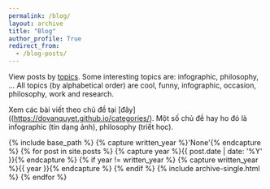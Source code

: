 ```yaml
---
permalink: /blog/
layout: archive
title: "Blog"
author_profile: True
redirect_from:
  - /blog-posts/
---
```


View posts by [topics](https://dovanquyet.github.io/categories/). Some interesting topics are: infographic, philosophy, ...
All topics (by alphabetical order) are cool, funny, infographic, occasion, philosophy, work and research.

Xem các bài viết theo chủ đề tại [đây]((https://dovanquyet.github.io/categories/). Một số chủ đề hay ho đó là infographic (tin dạng ảnh), philosophy (triết học).

{% include base_path %}
{% capture written_year %}'None'{% endcapture %}
{% for post in site.posts %}
  {% capture year %}{{ post.date | date: '%Y' }}{% endcapture %}
  {% if year != written_year %}
    {% capture written_year %}{{ year }}{% endcapture %}
  {% endif %}
  {% include archive-single.html %}
{% endfor %}